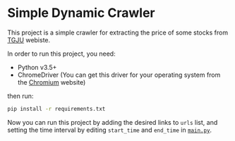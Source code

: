 # Simple Dynamic Crawler
This project is a simple crawler for extracting the price of some stocks from [TGJU](http://www.tgju.org) webiste.

In order to run this project, you need:
- Python v3.5+
- ChromeDriver (You can get this driver for your operating system from the [Chromium](https://chromedriver.chromium.org/downloads) website)

then run:
```bash
pip install -r requirements.txt
```

Now you can run this project by adding the desired links to `urls` list, and setting the time interval by editing `start_time` and `end_time` in [`main.py`](./main.py).
